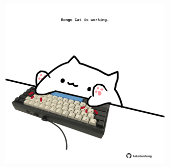 <!-- built at 30/04/2021, 01:55:40 UTC -->
<p align="center">
  <img width="500" height="500" src="./ReadmeImage.svg">
</p>
